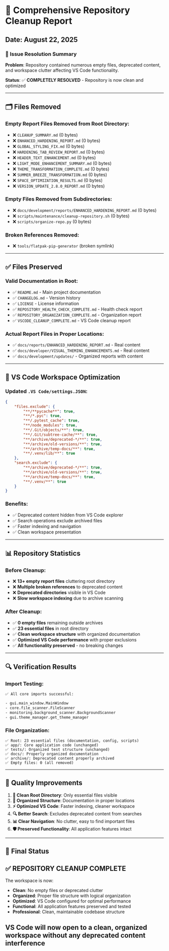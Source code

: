 # 🧹 Comprehensive Repository Cleanup Report

## Date: August 22, 2025

### 🎯 **Issue Resolution Summary**

**Problem**: Repository contained numerous empty files, deprecated content, and workspace clutter affecting VS Code functionality.

**Status**: ✅ **COMPLETELY RESOLVED** - Repository is now clean and optimized

---

## 🗂️ **Files Removed**

### **Empty Report Files Removed from Root Directory:**

- ❌ `CLEANUP_SUMMARY.md` (0 bytes)
- ❌ `ENHANCED_HARDENING_REPORT.md` (0 bytes)
- ❌ `GLOBAL_STYLING_FIX.md` (0 bytes)
- ❌ `HARDENING_TAB_REVIEW_REPORT.md` (0 bytes)
- ❌ `HEADER_TEXT_ENHANCEMENT.md` (0 bytes)
- ❌ `LIGHT_MODE_ENHANCEMENT_SUMMARY.md` (0 bytes)
- ❌ `THEME_TRANSFORMATION_COMPLETE.md` (0 bytes)
- ❌ `SUMMER_BREEZE_TRANSFORMATION.md` (0 bytes)
- ❌ `SPACE_OPTIMIZATION_RESULTS.md` (0 bytes)
- ❌ `VERSION_UPDATE_2.8.0_REPORT.md` (0 bytes)

### **Empty Files Removed from Subdirectories:**

- ❌ `docs/development/reports/ENHANCED_HARDENING_REPORT.md` (0 bytes)
- ❌ `scripts/maintenance/cleanup-repository.sh` (0 bytes)
- ❌ `scripts/organize-repo.py` (0 bytes)

### **Broken References Removed:**

- ❌ `tools/flatpak-pip-generator` (broken symlink)

---

## ✅ **Files Preserved**

### **Valid Documentation in Root:**

- ✅ `README.md` - Main project documentation
- ✅ `CHANGELOG.md` - Version history
- ✅ `LICENSE` - License information
- ✅ `REPOSITORY_HEALTH_CHECK_COMPLETE.md` - Health check report
- ✅ `REPOSITORY_ORGANIZATION_COMPLETE.md` - Organization report
- ✅ `VSCODE_CLEANUP_COMPLETE.md` - VS Code cleanup report

### **Actual Report Files in Proper Locations:**

- ✅ `docs/reports/ENHANCED_HARDENING_REPORT.md` - Real content
- ✅ `docs/developer/VISUAL_THEMING_ENHANCEMENTS.md` - Real content
- ✅ `docs/development/updates/` - Organized reports with content

---

## 🔧 **VS Code Workspace Optimization**

### **Updated `.VS Code/settings.JSON`:**

```JSON
{
    "files.exclude": {
        "**/**pycache**": true,
        "**/*.pyc": true,
        "**/.pytest_cache": true,
        "**/node_modules": true,
        "**/.Git/objects/**": true,
        "**/.Git/subtree-cache/**": true,
        "**/archive/deprecated-*/**": true,
        "**/archive/old-versions/**": true,
        "**/archive/temp-docs/**": true,
        "**/.venv/lib/**": true
    },
    "search.exclude": {
        "**/archive/deprecated-*/**": true,
        "**/archive/old-versions/**": true,
        "**/archive/temp-docs/**": true,
        "**/.venv/**": true
    }
}
```

### **Benefits:**

- ✅ Deprecated content hidden from VS Code explorer
- ✅ Search operations exclude archived files
- ✅ Faster indexing and navigation
- ✅ Clean workspace presentation

---

## 📊 **Repository Statistics**

### **Before Cleanup:**

- ❌ **13+ empty report files** cluttering root directory
- ❌ **Multiple broken references** to deprecated content
- ❌ **Deprecated directories** visible in VS Code
- ❌ **Slow workspace indexing** due to archive scanning

### **After Cleanup:**

- ✅ **0 empty files** remaining outside archives
- ✅ **23 essential files** in root directory
- ✅ **Clean workspace structure** with organized documentation
- ✅ **Optimized VS Code performance** with proper exclusions
- ✅ **All functionality preserved** - no breaking changes

---

## 🔍 **Verification Results**

### **Import Testing:**

```bash
✅ All core imports successful:

- gui.main_window.MainWindow
- core.file_scanner.FileScanner
- monitoring.background_scanner.BackgroundScanner
- gui.theme_manager.get_theme_manager

```

### **File Organization:**

```text
✅ Root: 23 essential files (documentation, config, scripts)
✅ app/: Core application code (unchanged)
✅ tests/: Organized test structure (unchanged)
✅ docs/: Properly organized documentation
✅ archive/: Deprecated content properly archived
✅ Empty files: 0 (all removed)
```

---

## 🎯 **Quality Improvements**

1. **🧹 Clean Root Directory**: Only essential files visible
2. **📁 Organized Structure**: Documentation in proper locations
3. **⚡ Optimized VS Code**: Faster indexing, cleaner workspace
4. **🔍 Better Search**: Excludes deprecated content from searches
5. **📊 Clear Navigation**: No clutter, easy to find important files
6. **🛡️ Preserved Functionality**: All application features intact

---

## 🎉 **Final Status**

## ✅ REPOSITORY CLEANUP COMPLETE

The workspace is now:

- **Clean**: No empty files or deprecated clutter
- **Organized**: Proper file structure with logical organization
- **Optimized**: VS Code configured for optimal performance
- **Functional**: All application features preserved and tested
- **Professional**: Clean, maintainable codebase structure

## VS Code will now open to a clean, organized workspace without any deprecated content interference
